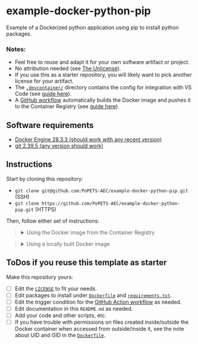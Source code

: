 # example-docker-python-pip

Example of a Dockerized python application using pip to install python packages.

### Notes:
- Feel free to reuse and adapt it for your own software artifact or project.
- No attribution needed (see [The Unlicense](LICENSE)).
- If you use this as a starter repository, you will likely want to pick another
  license for your artifact.
- The [`.devcontainer/`](.devcontainer/) directory contains the config for
 integration with VS Code (see [guide
here](https://github.com/PoPETS-AEC/examples-and-other-resources/blob/main/resources/vs-code-docker-integration.md)).
- A [GitHub workflow](.github/workflows/build-push-docker-image.yaml)
  automatically builds the Docker image and pushes it to the Container Registry
(see [guide
here](https://github.com/PoPETS-AEC/examples-and-other-resources/blob/main/resources/github-workflow-docker-image.md)).

## Software requirements
- [Docker Engine 28.3.3 (should work with any recent version)](https://docs.docker.com/engine/install/)
- [git 2.39.5 (any version should work)](https://git-scm.com/downloads)

## Instructions

Start by cloning this repository:
- `git clone git@github.com:PoPETS-AEC/example-docker-python-pip.git` (SSH)
- `git clone https://github.com/PoPETS-AEC/example-docker-python-pip.git` (HTTPS)

Then, follow either set of instructions:

> <details><summary>Using the Docker image from the Container Registry</summary>
>
> This [GitHub workflow](.github/workflows/build-push-docker-image.yaml)
> automatically builds and pushes the Docker image to GitHub's Container Registry
> when the `Dockerfile` or the `requirements.txt` files are modified.
>
> 1. Pull the Docker image:
> ```bash
> docker pull ghcr.io/popets-aec/example-docker-python-pip:main
> ```
> 2. Launch the Docker container, attach the current working directory (i.e.,
> run from the root of the cloned git repository) as a volume, set the context
> to be that volume, and provide an interactive bash terminal:
> ```bash
> docker run --rm -it -v ${PWD}:/workspaces/example-docker-python-pip \
>     -w /workspaces/example-docker-python-pip \
>     --entrypoint bash ghcr.io/popets-aec/example-docker-python-pip:main
> ```
> 3. Execute the example script:
> ```bash
> ./test.sh
> ```
> </details>


> <details><summary>Using a locally built Docker image</summary>
>
> 1. Build the Docker image:
> ```bash
> docker build -t example-docker-python-pip:main .
> ```
> 2. Launch the Docker container, attach the current working directory (i.e.,
> run from the root of the cloned git repository) as a volume, set the context
> to be that volume, and provide an interactive bash terminal:
> ```bash
> docker run --rm -it -v ${PWD}:/workspaces/example-docker-python-pip \
>     -w /workspaces/example-docker-python-pip \
>     --entrypoint bash example-docker-python-pip:main
> ```
> 3. Execute the example script:
> ```bash
> ./test.sh
> ```
> </details>

## ToDos if you reuse this template as starter

Make this repository yours:

- [ ] Edit the [`LICENSE`](./LICENSE) to fit your needs.
- [ ] Edit packages to install under [`Dockerfile`](./Dockerfile) and
  [`requirements.txt`](./requirements.txt).
- [ ] Edit the trigger condition for the [GitHub Action
  workflow](./github/workflows/build-push-docker-image.yaml) as needed.
- [ ] Edit documentation in this `README.md` as needed.
- [ ] Add your code and other scripts, etc.
- [ ] If you have trouble with permissions on files created inside/outside the
  Docker container when accessed from outside/inside it, see the note about UID
  and GID in the [`Dockerfile`](./Dockerfile).
